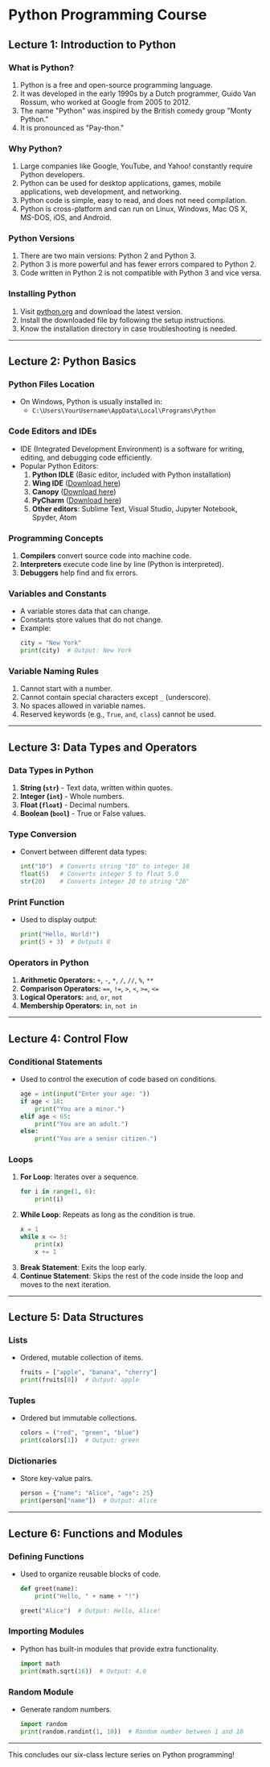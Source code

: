 # Python Programming Course

## Lecture 1: Introduction to Python

### What is Python?
1. Python is a free and open-source programming language.
2. It was developed in the early 1990s by a Dutch programmer, Guido Van Rossum, who worked at Google from 2005 to 2012.
3. The name "Python" was inspired by the British comedy group "Monty Python."
4. It is pronounced as "Pay-thon."

### Why Python?
1. Large companies like Google, YouTube, and Yahoo! constantly require Python developers.
2. Python can be used for desktop applications, games, mobile applications, web development, and networking.
3. Python code is simple, easy to read, and does not need compilation.
4. Python is cross-platform and can run on Linux, Windows, Mac OS X, MS-DOS, iOS, and Android.

### Python Versions
1. There are two main versions: Python 2 and Python 3.
2. Python 3 is more powerful and has fewer errors compared to Python 2.
3. Code written in Python 2 is not compatible with Python 3 and vice versa.

### Installing Python
1. Visit [python.org](http://www.python.org) and download the latest version.
2. Install the downloaded file by following the setup instructions.
3. Know the installation directory in case troubleshooting is needed.

---

## Lecture 2: Python Basics

### Python Files Location
- On Windows, Python is usually installed in:
  - `C:\Users\YourUsername\AppData\Local\Programs\Python`

### Code Editors and IDEs
- IDE (Integrated Development Environment) is a software for writing, editing, and debugging code efficiently.
- Popular Python Editors:
  1. **Python IDLE** (Basic editor, included with Python installation)
  2. **Wing IDE** ([Download here](https://wingware.com/downloads/wingide-101))
  3. **Canopy** ([Download here](https://store.enthought.com/downloads/#default))
  4. **PyCharm** ([Download here](https://www.jetbrains.com/pycharm/download/#section=windows))
  5. **Other editors**: Sublime Text, Visual Studio, Jupyter Notebook, Spyder, Atom

### Programming Concepts
1. **Compilers** convert source code into machine code.
2. **Interpreters** execute code line by line (Python is interpreted).
3. **Debuggers** help find and fix errors.

### Variables and Constants
- A variable stores data that can change.
- Constants store values that do not change.
- Example:
  ```python
  city = "New York"
  print(city)  # Output: New York
  ```

### Variable Naming Rules
1. Cannot start with a number.
2. Cannot contain special characters except `_` (underscore).
3. No spaces allowed in variable names.
4. Reserved keywords (e.g., `True`, `and`, `class`) cannot be used.

---

## Lecture 3: Data Types and Operators

### Data Types in Python
1. **String (`str`)** - Text data, written within quotes.
2. **Integer (`int`)** - Whole numbers.
3. **Float (`float`)** - Decimal numbers.
4. **Boolean (`bool`)** - True or False values.

### Type Conversion
- Convert between different data types:
  ```python
  int("10")  # Converts string "10" to integer 10
  float(5)   # Converts integer 5 to float 5.0
  str(20)    # Converts integer 20 to string "20"
  ```

### Print Function
- Used to display output:
  ```python
  print("Hello, World!")
  print(5 + 3)  # Outputs 8
  ```

### Operators in Python
1. **Arithmetic Operators:** `+`, `-`, `*`, `/`, `//`, `%`, `**`
2. **Comparison Operators:** `==`, `!=`, `>`, `<`, `>=`, `<=`
3. **Logical Operators:** `and`, `or`, `not`
4. **Membership Operators:** `in`, `not in`

---

## Lecture 4: Control Flow

### Conditional Statements
- Used to control the execution of code based on conditions.
  ```python
  age = int(input("Enter your age: "))
  if age < 18:
      print("You are a minor.")
  elif age < 65:
      print("You are an adult.")
  else:
      print("You are a senior citizen.")
  ```

### Loops
1. **For Loop**: Iterates over a sequence.
   ```python
   for i in range(1, 6):
       print(i)
   ```
2. **While Loop**: Repeats as long as the condition is true.
   ```python
   x = 1
   while x <= 5:
       print(x)
       x += 1
   ```
3. **Break Statement**: Exits the loop early.
4. **Continue Statement**: Skips the rest of the code inside the loop and moves to the next iteration.

---

## Lecture 5: Data Structures

### Lists
- Ordered, mutable collection of items.
  ```python
  fruits = ["apple", "banana", "cherry"]
  print(fruits[0])  # Output: apple
  ```

### Tuples
- Ordered but immutable collections.
  ```python
  colors = ("red", "green", "blue")
  print(colors[1])  # Output: green
  ```

### Dictionaries
- Store key-value pairs.
  ```python
  person = {"name": "Alice", "age": 25}
  print(person["name"])  # Output: Alice
  ```

---

## Lecture 6: Functions and Modules

### Defining Functions
- Used to organize reusable blocks of code.
  ```python
  def greet(name):
      print("Hello, " + name + "!")

  greet("Alice")  # Output: Hello, Alice!
  ```

### Importing Modules
- Python has built-in modules that provide extra functionality.
  ```python
  import math
  print(math.sqrt(16))  # Output: 4.0
  ```

### Random Module
- Generate random numbers.
  ```python
  import random
  print(random.randint(1, 10))  # Random number between 1 and 10
  ```

---

This concludes our six-class lecture series on Python programming!


